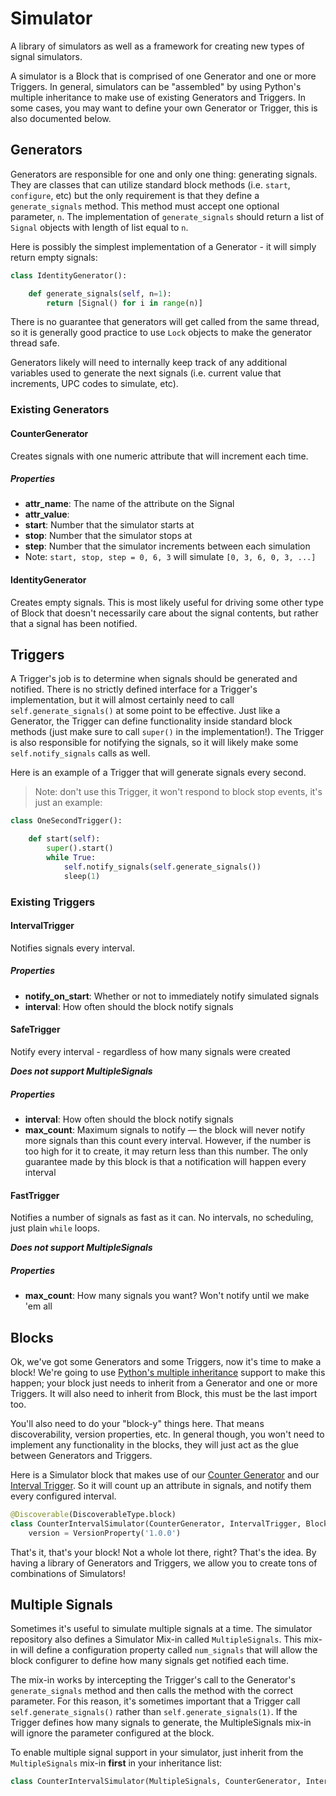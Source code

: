 # Simulator

A library of simulators as well as a framework for creating new types of signal simulators.

A simulator is a Block that is comprised of one Generator and one or more Triggers. In general, simulators can be "assembled" by using Python's multiple inheritance to make use of existing Generators and Triggers. In some cases, you may want to define your own Generator or Trigger, this is also documented below.

## Generators

Generators are responsible for one and only one thing: generating signals. They are classes that can utilize standard block methods (i.e. `start`, `configure`, etc) but the only requirement is that they define a `generate_signals` method. This method must accept one optional parameter, `n`. The implementation of `generate_signals` should return a list of `Signal` objects with length of list equal to `n`. 

Here is possibly the simplest implementation of a Generator - it will simply return empty signals:

```python
class IdentityGenerator():

    def generate_signals(self, n=1):
        return [Signal() for i in range(n)]
```

There is no guarantee that generators will get called from the same thread, so it is generally good practice to use `Lock` objects to make the generator thread safe. 

Generators likely will need to internally keep track of any additional variables used to generate the next signals (i.e. current value that increments, UPC codes to simulate, etc). 

### Existing Generators

#### CounterGenerator

Creates signals with one numeric attribute that will increment each time.

##### Properties

-   **attr_name**: The name of the attribute on the Signal
-   **attr_value**:
 -    **start**: Number that the simulator starts at
 -    **stop**: Number that the simulator stops at 
 -    **step**: Number that the simulator increments between each simulation
   -    Note: `start, stop, step = 0, 6, 3` will simulate `[0, 3, 6, 0, 3, ...]`


#### IdentityGenerator

Creates empty signals. This is most likely useful for driving some other type of Block that doesn't necessarily care about the signal contents, but rather that a signal has been notified.


## Triggers

A Trigger's job is to determine when signals should be generated and notified. There is no strictly defined interface for a Trigger's implementation, but it will almost certainly need to call `self.generate_signals()` at some point to be effective. Just like a Generator, the Trigger can define functionality inside standard block methods (just make sure to call `super()` in the implementation!). The Trigger is also responsible for notifying the signals, so it will likely make some `self.notify_signals` calls as well. 

Here is an example of a Trigger that will generate signals every second. 
> Note: don't use this Trigger, it won't respond to block stop events, it's just an example:

```python
class OneSecondTrigger():

    def start(self):
        super().start()
        while True:
            self.notify_signals(self.generate_signals())
            sleep(1)
```

### Existing Triggers

#### IntervalTrigger

Notifies signals every interval.

##### Properties

-   **notify_on_start**: Whether or not to immediately notify simulated signals
-   **interval**: How often should the block notify signals
   
#### SafeTrigger

Notify every interval - regardless of how many signals were created

***Does not support MultipleSignals***

##### Properties

-   **interval**: How often should the block notify signals
-   **max_count**: Maximum signals to notify — the block will never notify more signals than this count every interval. However, if the number is too high for it to create, it may return less than this number. The only guarantee made by this block is that a notification will happen every interval


#### FastTrigger

Notifies a number of signals as fast as it can. No intervals, no scheduling, just plain `while` loops.

***Does not support MultipleSignals***

##### Properties

-   **max_count**: How many signals you want? Won't notify until we make 'em all
   

## Blocks

Ok, we've got some Generators and some Triggers, now it's time to make a block! We're going to use [Python's multiple inheritance](https://docs.python.org/3.4/tutorial/classes.html#multiple-inheritance) support to make this happen; your block just needs to inherit from a Generator and one or more Triggers. It will also need to inherit from Block, this must be the last import too.

You'll also need to do your "block-y" things here. That means discoverability, version properties, etc. In general though, you won't need to implement any functionality in the blocks, they will just act as the glue between Generators and Triggers.

Here is a Simulator block that makes use of our [Counter Generator](#countergenerator) and our [Interval Trigger](#intervaltrigger). So it will count up an attribute in signals, and notify them every configured interval.

```python
@Discoverable(DiscoverableType.block)
class CounterIntervalSimulator(CounterGenerator, IntervalTrigger, Block):
    version = VersionProperty('1.0.0')
```

That's it, that's your block! Not a whole lot there, right? That's the idea. By having a library of Generators and Triggers, we allow you to create tons of combinations of Simulators!


## Multiple Signals

Sometimes it's useful to simulate multiple signals at a time. The simulator repository also defines a Simulator Mix-in called `MultipleSignals`. This mix-in will define a configuration property called `num_signals` that will allow the block configurer to define how many signals get notified each time. 

The mix-in works by intercepting the Trigger's call to the Generator's `generate_signals` method and then calls the method with the correct parameter. For this reason, it's sometimes important that a Trigger call `self.generate_signals()` rather than `self.generate_signals(1)`. If the Trigger defines how many signals to generate, the MultipleSignals mix-in will ignore the parameter configured at the block.

To enable multiple signal support in your simulator, just inherit from the `MultipleSignals` mix-in **first** in your inheritance list:

```python
class CounterIntervalSimulator(MultipleSignals, CounterGenerator, IntervalTrigger, Block):
```
